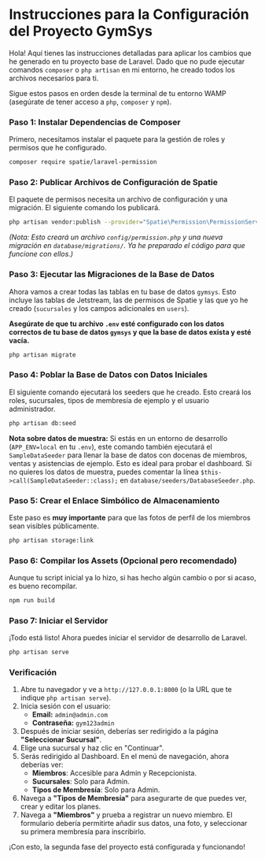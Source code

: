 # Instrucciones para la Configuración del Proyecto GymSys

Hola! Aquí tienes las instrucciones detalladas para aplicar los cambios que he generado en tu proyecto base de Laravel. Dado que no pude ejecutar comandos `composer` o `php artisan` en mi entorno, he creado todos los archivos necesarios para ti.

Sigue estos pasos en orden desde la terminal de tu entorno WAMP (asegúrate de tener acceso a `php`, `composer` y `npm`).

### Paso 1: Instalar Dependencias de Composer

Primero, necesitamos instalar el paquete para la gestión de roles y permisos que he configurado.

```bash
composer require spatie/laravel-permission
```

### Paso 2: Publicar Archivos de Configuración de Spatie

El paquete de permisos necesita un archivo de configuración y una migración. El siguiente comando los publicará.

```bash
php artisan vendor:publish --provider="Spatie\Permission\PermissionServiceProvider"
```
*(Nota: Esto creará un archivo `config/permission.php` y una nueva migración en `database/migrations/`. Ya he preparado el código para que funcione con ellos.)*

### Paso 3: Ejecutar las Migraciones de la Base de Datos

Ahora vamos a crear todas las tablas en tu base de datos `gymsys`. Esto incluye las tablas de Jetstream, las de permisos de Spatie y las que yo he creado (`sucursales` y los campos adicionales en `users`).

**Asegúrate de que tu archivo `.env` esté configurado con los datos correctos de tu base de datos `gymsys` y que la base de datos exista y esté vacía.**

```bash
php artisan migrate
```

### Paso 4: Poblar la Base de Datos con Datos Iniciales

El siguiente comando ejecutará los seeders que he creado. Esto creará los roles, sucursales, tipos de membresía de ejemplo y el usuario administrador.

```bash
php artisan db:seed
```
**Nota sobre datos de muestra:** Si estás en un entorno de desarrollo (`APP_ENV=local` en tu `.env`), este comando también ejecutará el `SampleDataSeeder` para llenar la base de datos con docenas de miembros, ventas y asistencias de ejemplo. Esto es ideal para probar el dashboard. Si no quieres los datos de muestra, puedes comentar la línea `$this->call(SampleDataSeeder::class);` en `database/seeders/DatabaseSeeder.php`.

### Paso 5: Crear el Enlace Simbólico de Almacenamiento

Este paso es **muy importante** para que las fotos de perfil de los miembros sean visibles públicamente.

```bash
php artisan storage:link
```

### Paso 6: Compilar los Assets (Opcional pero recomendado)

Aunque tu script inicial ya lo hizo, si has hecho algún cambio o por si acaso, es bueno recompilar.

```bash
npm run build
```

### Paso 7: Iniciar el Servidor

¡Todo está listo! Ahora puedes iniciar el servidor de desarrollo de Laravel.

```bash
php artisan serve
```

### Verificación

1.  Abre tu navegador y ve a `http://127.0.0.1:8000` (o la URL que te indique `php artisan serve`).
2.  Inicia sesión con el usuario:
    *   **Email:** `admin@admin.com`
    *   **Contraseña:** `gym123admin`
3.  Después de iniciar sesión, deberías ser redirigido a la página **"Seleccionar Sucursal"**.
4.  Elige una sucursal y haz clic en "Continuar".
5.  Serás redirigido al Dashboard. En el menú de navegación, ahora deberías ver:
    *   **Miembros**: Accesible para Admin y Recepcionista.
    *   **Sucursales**: Solo para Admin.
    *   **Tipos de Membresía**: Solo para Admin.
6.  Navega a **"Tipos de Membresía"** para asegurarte de que puedes ver, crear y editar los planes.
7.  Navega a **"Miembros"** y prueba a registrar un nuevo miembro. El formulario debería permitirte añadir sus datos, una foto, y seleccionar su primera membresía para inscribirlo.

¡Con esto, la segunda fase del proyecto está configurada y funcionando!
